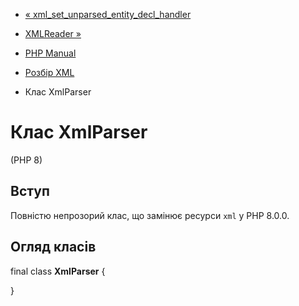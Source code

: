 - [«
xml_set_unparsed_entity_decl_handler](function.xml-set-unparsed-entity-decl-handler.md)
- [XMLReader »](book.xmlreader.md)

- [PHP Manual](index.md)
- [Розбір XML](book.xml.md)
- Клас XmlParser

# Клас XmlParser

(PHP 8)

## Вступ

Повністю непрозорий клас, що замінює ресурси `xml` у PHP 8.0.0.

## Огляд класів

final class **XmlParser** {

}

